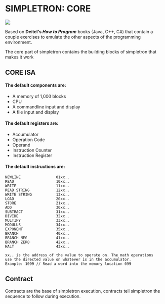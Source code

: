 # SIMPLETRON: CORE

[![](https://jitpack.io/v/jeffreyorazulike/simpletron-core.svg)](https://jitpack.io/#jeffreyorazulike/simpletron-core)

Based on **Deitel's _How to Program_** books (Java, C++, C#) that contain a couple exercises to emulate the other
aspects of the programming environment.

The core part of simpletron contains the building blocks of simpletron that makes it work

## CORE ISA

#### The default components are:

- A memory of 1,000 blocks
- CPU
- A commandline input and display
- A file input and display

#### The default registers are:
- Accumulator
- Operation Code
- Operand
- Instruction Counter
- Instruction Register

#### The default instructions are:
    NEWLINE                01xx..
	READ                   10xx..
	WRITE                  11xx..
    READ STRING            12xx..
    WRITE STRING           13xx..
	LOAD                   20xx..
	STORE                  21xx..
	ADD                    30xx..
	SUBTRACT               31xx..
	DIVIDE                 32xx..
	MULTIPY                33xx..
	MODULUS                34xx..
	EXPONENT               35xx..
	BRANCH                 40xx..
	BRANCH NEG             41xx..
	BRANCH ZERO            42xx..
	HALT                   43xx..

    xx.. is the address of the value to operate on. The math operations use the directed value on whatever is in the accumulator.
    Example: 1099 // Read a word into the memory location 099

## Contract
Contracts are the base of simpletron execution, contracts tell simpletron the sequence to follow during execution. 